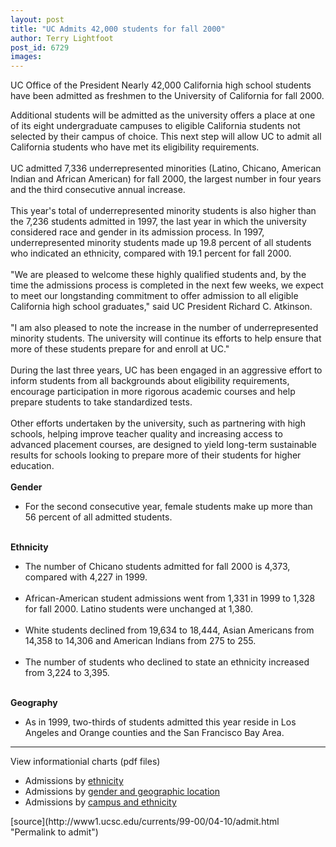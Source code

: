 ```yaml
---
layout: post
title: "UC Admits 42,000 students for fall 2000"
author: Terry Lightfoot
post_id: 6729
images:
---
```


<p>
  UC Office of the President Nearly 42,000 California high school students have been admitted as freshmen to the University of California for fall 2000.
</p>Additional students will be admitted as the university offers a place at one of its eight undergraduate campuses to eligible California students not selected by their campus of choice. This next step will allow UC to admit all California students who have met its eligibility requirements.<br>
<br>
UC admitted 7,336 underrepresented minorities (Latino, Chicano, American Indian and African American) for fall 2000, the largest number in four years and the third consecutive annual increase.<br>
<br>
This year's total of underrepresented minority students is also higher than the 7,236 students admitted in 1997, the last year in which the university considered race and gender in its admission process. In 1997, underrepresented minority students made up 19.8 percent of all students who indicated an ethnicity, compared with 19.1 percent for fall 2000.<br>
<br>
"We are pleased to welcome these highly qualified students and, by the time the admissions process is completed in the next few weeks, we expect to meet our longstanding commitment to offer admission to all eligible California high school graduates," said UC President Richard C. Atkinson.<br>
<br>
"I am also pleased to note the increase in the number of underrepresented minority students. The university will continue its efforts to help ensure that more of these students prepare for and enroll at UC."<br>
<br>
During the last three years, UC has been engaged in an aggressive effort to inform students from all backgrounds about eligibility requirements, encourage participation in more rigorous academic courses and help prepare students to take standardized tests.<br>
<br>
Other efforts undertaken by the university, such as partnering with high schools, helping improve teacher quality and increasing access to advanced placement courses, are designed to yield long-term sustainable results for schools looking to prepare more of their students for higher education.<br>
<br>
<b>Gender</b>
<ul>
  <li>For the second consecutive year, female students make up more than 56 percent of all admitted students.
  </li>
</ul>
<p>
  <br>
  <b>Ethnicity</b>
</p>
<ul>
  <li>The number of Chicano students admitted for fall 2000 is 4,373, compared with 4,227 in 1999.<br>
    <br>
  </li>
  <li>African-American student admissions went from 1,331 in 1999 to 1,328 for fall 2000. Latino students were unchanged at 1,380.<br>
    <br>
  </li>
  <li>White students declined from 19,634 to 18,444, Asian Americans from 14,358 to 14,306 and American Indians from 275 to 255.<br>
    <br>
  </li>
  <li>The number of students who declined to state an ethnicity increased from 3,224 to 3,395.
  </li>
</ul>
<p>
  <br>
  <b>Geography</b>
</p>
<ul>
  <li>As in 1999, two-thirds of students admitted this year reside in Los Angeles and Orange counties and the San Francisco Bay Area.
  </li>
</ul>
<hr>
<p>
  View informationial charts (pdf files)
</p>
<ul>
  <li>Admissions by <a href="preadm_a21.pdf">ethnicity</a>
  </li>
  <li>Admissions by <a href="preadm_b3.pdf">gender and geographic location</a>
  </li>
  <li>Admissions by <a href="frCALadm.pdf">campus and ethnicity</a>
  </li>
</ul>
<p>

</p>
[source](http://www1.ucsc.edu/currents/99-00/04-10/admit.html "Permalink to admit")
